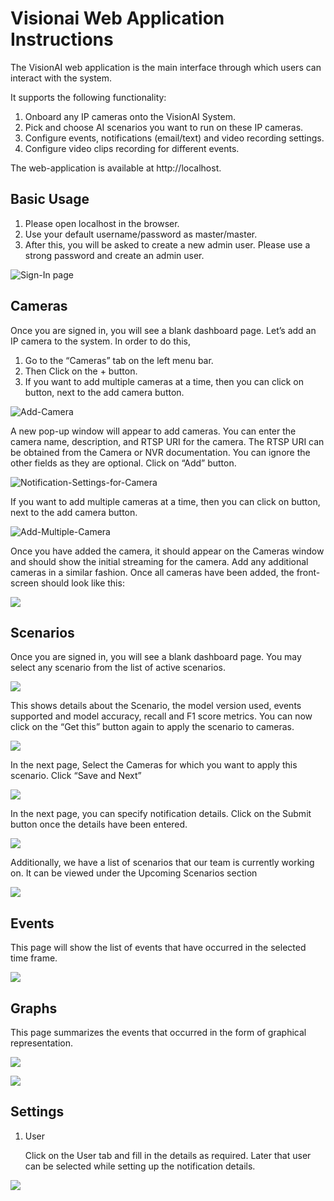#  Visionai Web Application Instructions

The VisionAI  web application is the main interface through which users can interact with the system. 

It supports the following functionality:
1. Onboard any IP cameras onto the VisionAI System.
2. Pick and choose AI scenarios you want to run on these IP cameras.
3. Configure events, notifications (email/text) and video recording settings.
4. Configure video clips recording for different events.

The web-application is available at http://localhost. 





## Basic Usage

1. Please open localhost in the browser.
2. Use your default username/password as master/master.
3. After this, you will be asked to create a new admin user. Please use a strong password and create an admin user.

![Sign-In page](https://visionai.azureedge.net/docs-images/Web-app_Pictures/login.png)






## Cameras

Once you are signed in, you will see a blank dashboard page. 
Let’s add an IP camera to the system. In order to do this,
1. Go to the “Cameras” tab on the left menu bar.
2. Then Click on the  + button.
3. If you want to add multiple cameras at a time, then you can click on button, next to the add camera button.

![Add-Camera](https://visionai.azureedge.net/docs-images/Web-app_Pictures/Camera_page_Instructions.jpg
)

A new pop-up window will appear to add cameras. You can enter the camera name, description, and RTSP URI for the camera. The RTSP URI can be obtained from the Camera or NVR documentation. You can ignore the other fields as they are optional. Click on “Add” button.

![Notification-Settings-for-Camera](https://visionai.azureedge.net/docs-images/Web-app_Pictures/Add_Camera_instructions.jpg
)


If you want to add multiple cameras at a time, then you can click on button, next to the add camera button.

![Add-Multiple-Camera](https://visionai.azureedge.net/docs-images/Web-app_Pictures/AddMultipleCamera_instructions.jpg)

Once you have added the camera, it should appear on the Cameras window and should show the initial streaming for the camera. Add any additional cameras in a similar fashion. Once all cameras have been added, the front-screen should look like this:

![](https://visionai.azureedge.net/docs-images/Web-app_Pictures/Added_cameraview.jpg)






## Scenarios

Once you are signed in, you will see a blank dashboard page. 
You may select any scenario from the list of active scenarios.

![](https://visionai.azureedge.net/docs-images/Web-app_Pictures/Scenario_available_page.jpg
)

This shows details about the Scenario, the model version used, events supported and model accuracy, recall and F1 score metrics. You can now click on the “Get this” button again to apply the scenario to cameras.

![](https://visionai.azureedge.net/docs-images/Web-app_Pictures/Add_scenario.jpg)


In the next page, Select the Cameras for which you want to apply this scenario.
Click “Save and Next”

![](https://visionai.azureedge.net/docs-images/Web-app_Pictures/AddScenario_SelectCamera.jpg)

 In the next page, you can specify notification details. 
Click on the Submit button once the details have been entered.

![](https://visionai.azureedge.net/docs-images/Web-app_Pictures/AddScenario_NotificationForm.jpg)


Additionally, we have a list of scenarios that our team is currently working on. It can be viewed under the Upcoming Scenarios section

![](https://visionai.azureedge.net/docs-images/Web-app_Pictures/Upcoming_scenarios.jpg)






## Events

This page will show the list of events that have occurred in the selected time frame.

![](https://visionai.azureedge.net/docs-images/Web-app_Pictures/EventsOccured_page.jpg)






## Graphs

This page summarizes the events that occurred in the form of graphical representation.

![](https://visionai.azureedge.net/docs-images/Web-app_Pictures/Graph-1.jpg)

![](https://visionai.azureedge.net/docs-images/Web-app_Pictures/Graph-2.jpg)






## Settings

1. User

   Click on the User tab and fill in the details as required. Later that user can be selected while setting up the notification details. 

![](https://visionai.azureedge.net/docs-images/Web-app_Pictures/Create_User_form.jpg)
